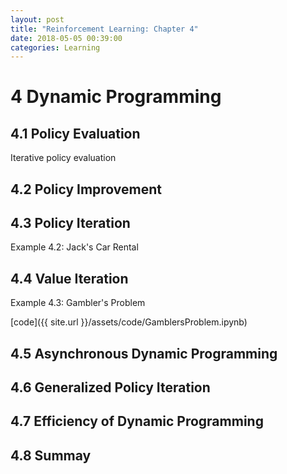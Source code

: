 ```yaml
---
layout: post
title: "Reinforcement Learning: Chapter 4"
date: 2018-05-05 00:39:00
categories: Learning
---
```


# 4 Dynamic Programming

## 4.1 Policy Evaluation

Iterative policy evaluation

## 4.2 Policy Improvement

## 4.3 Policy Iteration

Example 4.2: Jack's Car Rental

## 4.4 Value Iteration

Example 4.3: Gambler's Problem

[code]({{ site.url }}/assets/code/GamblersProblem.ipynb)

## 4.5 Asynchronous Dynamic Programming

## 4.6 Generalized Policy Iteration

## 4.7 Efficiency of Dynamic Programming

## 4.8 Summay

